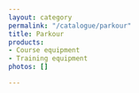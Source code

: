 ```yaml
---
layout: category
permalink: "/catalogue/parkour"
title: Parkour
products:
- Course equipment
- Training equipment
photos: []

---
```

